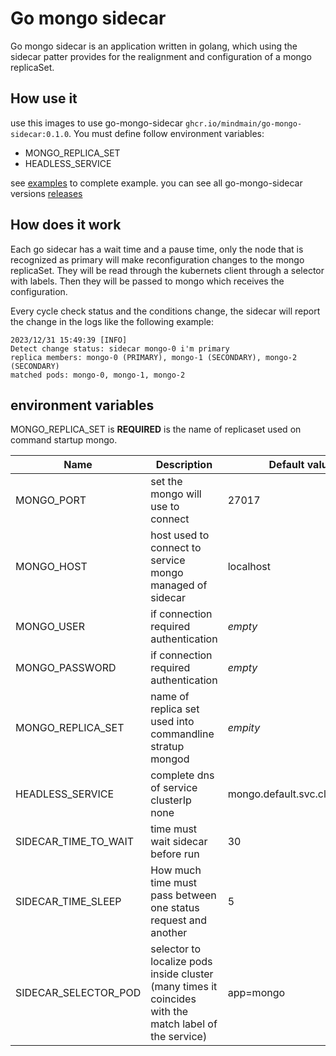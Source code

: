 # Go mongo sidecar

Go mongo sidecar is an application written in golang, which using the sidecar patter provides for the realignment and configuration of a mongo replicaSet.

## How use it

use this images to use go-mongo-sidecar `ghcr.io/mindmain/go-mongo-sidecar:0.1.0`.
You must define follow environment variables:

* MONGO_REPLICA_SET
* HEADLESS_SERVICE

see [examples](./examples/minikube.yaml) to complete example.
you can see all go-mongo-sidecar versions [releases](https://github.com/orgs/mindmain/packages?tab=packages&q=go-mongo-sidecar)

## How does it work

Each go sidecar has a wait time and a pause time, only the node that is recognized as primary will make reconfiguration changes to the mongo replicaSet.
They will be read through the kubernets client through a selector with labels.
Then they will be passed to mongo which receives the configuration.

Every cycle check status and the conditions change, the sidecar will report the change in the logs like the following example:

```text
2023/12/31 15:49:39 [INFO]
Detect change status: sidecar mongo-0 i'm primary
replica members: mongo-0 (PRIMARY), mongo-1 (SECONDARY), mongo-2 (SECONDARY)
matched pods: mongo-0, mongo-1, mongo-2
```

## environment variables

MONGO_REPLICA_SET is **REQUIRED** is the name of replicaset used on command startup mongo.

|Name|Description| Default value |
|---|---|---|
|MONGO_PORT| set the mongo will use to connect |27017|
|MONGO_HOST| host used to connect to service mongo managed of sidecar  |localhost|
|MONGO_USER| if connection required authentication |*empty*|
|MONGO_PASSWORD| if connection required authentication |*empty*|
|MONGO_REPLICA_SET| name of replica set used into commandline stratup mongod |*empity*|
|HEADLESS_SERVICE| complete dns of service clusterIp none  |mongo.default.svc.cluster.local|
|SIDECAR_TIME_TO_WAIT| time must wait sidecar before run|30|
|SIDECAR_TIME_SLEEP| How much time must pass between one status request and another |5|
|SIDECAR_SELECTOR_POD| selector to localize pods inside cluster (many times it coincides with the match label of the service) |app=mongo|
